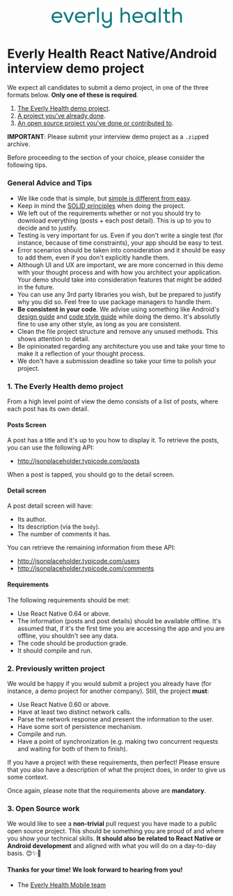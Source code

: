 <p align="center">
<img src="everlyhealth.svg" width="300">
</p>

# Everly Health React Native/Android interview demo project

We expect all candidates to submit a demo project, in one of the three formats below. **Only one of these is required**.

1. [The Everly Health demo project](#1-the-everly-health-demo-project).
2. [A project you've already done](#2-already-written-project).
3. [An open source project you've done or contributed to](#3-open-source-work).

**IMPORTANT**: Please submit your interview demo project as a `.zip`ped archive.

Before proceeding to the section of your choice, please consider the following tips.

### General Advice and Tips

- We like code that is simple, but [simple is different from easy](https://www.infoq.com/presentations/Simple-Made-Easy).
- Keep in mind the [SOLID principles](<https://en.wikipedia.org/wiki/SOLID_(object-oriented_design)>) when doing the project.
- We left out of the requirements whether or not you should try to download everything (posts + each post detail). This is up to you to decide and to justify.
- Testing is very important for us. Even if you don't write a single test (for instance, because of time constraints), your app should be easy to test.
- Error scenarios should be taken into consideration and it should be easy to add them, even if you don't explicitly handle them.
- Although UI and UX are important, we are more concerned in this demo with your thought process and with how you architect your application. Your demo should take into consideration features that might be added in the future.
- You can use any 3rd party libraries you wish, but be prepared to justify why you did so. Feel free to use package managers to handle them.
- **Be consistent in your code**. We advise using something like Android's [design guide](https://developer.android.com/design) and [code style guide](https://source.android.com/devices/architecture/hidl/code-style) while doing the demo. It's absolutly fine to use any other style, as long as you are consistent.
- Clean the file project structure and remove any unused methods. This shows attention to detail.
- Be opinionated regarding any architecture you use and take your time to make it a reflection of your thought process.
- We don't have a submission deadline so take your time to polish your project.

### 1. The Everly Health demo project

From a high level point of view the demo consists of a list of posts, where each post has its own detail.

#### Posts Screen

A post has a title and it's up to you how to display it. To retrieve the posts, you can use the following API:

- http://jsonplaceholder.typicode.com/posts

When a post is tapped, you should go to the detail screen.

#### Detail screen

A post detail screen will have:

- Its author.
- Its description (via the `body`).
- The number of comments it has.

You can retrieve the remaining information from these API:

- http://jsonplaceholder.typicode.com/users
- http://jsonplaceholder.typicode.com/comments

#### Requirements

The following requirements should be met:

- Use React Native 0.64 or above.
- The information (posts and post details) should be available offline. It's assumed that, if it's the first time you are accessing the app and you are offline, you shouldn't see any data.
- The code should be production grade.
- It should compile and run.

### 2. Previously written project

We would be happy if you would submit a project you already have (for instance, a demo project for another company). Still, the project **must**:

- Use React Native 0.60 or above.
- Have at least two distinct network calls.
- Parse the network response and present the information to the user.
- Have some sort of persistence mechanism.
- Compile and run.
- Have a point of synchronization (e.g. making two concurrent requests and waiting for both of them to finish).

If you have a project with these requirements, then perfect! Please ensure that you also have a description of what the project does, in order to give us some context.

Once again, please note that the requirements above are **mandatory**.

### 3. Open Source work

We would like to see a **non-trivial** pull request you have made to a public open source project. This should be something you are proud of and where you show your technical skills. **It should also be related to React Native or Android development** and aligned with what you will do on a day-to-day basis. 😊✨🌳

#### Thanks for your time! We look forward to hearing from you!

- The [Everly Health Mobile team](http://github.com/Everlywell)
